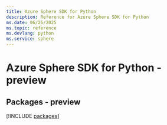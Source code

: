 ```yaml
---
title: Azure Sphere SDK for Python
description: Reference for Azure Sphere SDK for Python
ms.date: 06/26/2025
ms.topic: reference
ms.devlang: python
ms.service: sphere
---
```

# Azure Sphere SDK for Python - preview
## Packages - preview
[!INCLUDE [packages](sphere-index.md)]